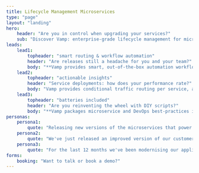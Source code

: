 ```yaml
---
title: Lifecycle Management Microservices
type: "page"
layout: "landing"
hero: 
    header: "Are you in control when upgrading your services?" 
    sub: "Discover Vamp: enterprise-grade lifecycle management for microservices."
leads:
    lead1:
        topheader: "smart routing & workflow automation"
        header: "Are releases still a headache for you and your team?"
        body: "**Vamp provides smart, out-of-the-box automation workflows for testing and releasing microservices.** You can start applying automated canary-test and release strategies immediately."
    lead2:
        topheader: "actionable insights"
        header: "Service deployments: how does your performance rate?"
        body: "Vamp provides conditional traffic routing per service, allowing you to test and compare all aspects of your applications in production. **Vamp aggregates business and technical data into high-level health metrics for fully actionable insights and control.** "
    lead3:
        topheader: "batteries included"
        header: "Are you reinventing the wheel with DIY scripts?"
        body: "**Vamp packages microservice and DevOps best-practices into out-of-the-box automation and optimisation workflows.** Vamp works with all major clouds and container schedulers."
personas:
    persona1:
        quote: "Releasing new versions of the microservices that power our growing SaaS platform is giving me a huge headache. DevOps resources are scarce, there is still a lot of manual work involved, and testing a release takes more time than we have."
    persona2:
        quote: "We've just released an improved version of our customer subscription API, but I'm not sure if it actually performs better, and now I'm also seeing issues appearing in other related services. What's going on?"
    persona3:
        quote: "For the last 12 months we've been modernising our application landscape with the latest microservice, container and continuous delivery technologies. Our budgets and time have been fully consumed, but we still have the same release velocity and the same number of issues."
forms:
    booking: "Want to talk or book a demo?"                     
---
```



